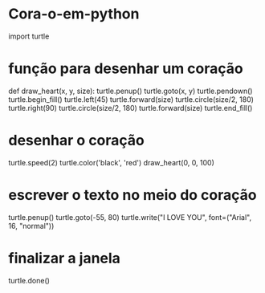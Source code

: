 # Cora-o-em-python

import turtle

# função para desenhar um coração
def draw_heart(x, y, size):
    turtle.penup()
    turtle.goto(x, y)
    turtle.pendown()
    turtle.begin_fill()
    turtle.left(45)
    turtle.forward(size)
    turtle.circle(size/2, 180)
    turtle.right(90)
    turtle.circle(size/2, 180)
    turtle.forward(size)
    turtle.end_fill()

# desenhar o coração
turtle.speed(2)
turtle.color('black', 'red')
draw_heart(0, 0, 100)

# escrever o texto no meio do coração
turtle.penup()
turtle.goto(-55, 80)
turtle.write("I LOVE YOU", font=("Arial", 16, "normal"))

# finalizar a janela
turtle.done()
